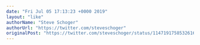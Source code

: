 ```yaml
---
date: "Fri Jul 05 17:13:23 +0000 2019"
layout: "like"
authorName: "Steve Schoger"
authorUrl: "https://twitter.com/steveschoger"
originalPost: "https://twitter.com/steveschoger/status/1147191758532616192"
---
```

